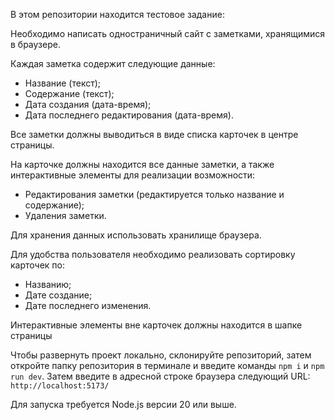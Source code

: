 В этом репозитории находится тестовое задание:

Необходимо написать одностраничный сайт с заметками, хранящимися в браузере.

Каждая заметка содержит следующие данные:

- Название (текст);
- Содержание (текст);
- Дата создания (дата-время);
- Дата последнего редактирования (дата-время).

Все заметки должны выводиться в виде списка карточек в центре страницы.

На карточке должны находится все данные заметки, а также интерактивные элементы для реализации возможности:

- Редактирования заметки (редактируется только название и содержание);
- Удаления заметки.

Для хранения данных использовать хранилище браузера.

Для удобства пользователя необходимо реализовать сортировку карточек по:

- Названию;
- Дате создание;
- Дате последнего изменения.

Интерактивные элементы вне карточек должны находится в шапке страницы

Чтобы развернуть проект локально, склонируйте репозиторий, затем откройте папку репозитория в терминале и введите команды `npm i` и `npm run dev`. Затем введите в адресной строке браузера следующий URL: `http://localhost:5173/`

Для запуска требуется Node.js версии 20 или выше.

